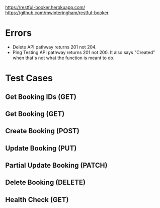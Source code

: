 https://restful-booker.herokuapp.com/
https://github.com/mwinteringham/restful-booker

# Errors

* Delete API pathway returns 201 not 204. 
* Ping Testing API pathway returns 201 not 200. It also says "Created" when that's not what the function is meant to do. 

# Test Cases

## Get Booking IDs (GET)

## Get Booking (GET)

## Create Booking (POST)

## Update Booking (PUT)

## Partial Update Booking (PATCH)

## Delete Booking (DELETE)

## Health Check (GET)